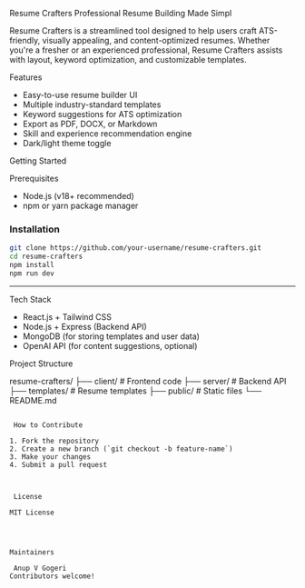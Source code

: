  Resume Crafters
Professional Resume Building Made Simpl

Resume Crafters is a streamlined tool designed to help users craft ATS-friendly, visually appealing, and content-optimized resumes. Whether you're a fresher or an experienced professional, Resume Crafters assists with layout, keyword optimization, and customizable templates.

Features

* Easy-to-use resume builder UI
* Multiple industry-standard templates
* Keyword suggestions for ATS optimization
* Export as PDF, DOCX, or Markdown
* Skill and experience recommendation engine
* Dark/light theme toggle


Getting Started

 Prerequisites

* Node.js (v18+ recommended)
* npm or yarn package manager

### Installation

```bash
git clone https://github.com/your-username/resume-crafters.git
cd resume-crafters
npm install
npm run dev
```

---

 Tech Stack

* React.js + Tailwind CSS
* Node.js + Express (Backend API)
* MongoDB (for storing templates and user data)
* OpenAI API (for content suggestions, optional)



 Project Structure

resume-crafters/
├── client/          # Frontend code
├── server/          # Backend API
├── templates/       # Resume templates
├── public/          # Static files
└── README.md
```

 How to Contribute

1. Fork the repository
2. Create a new branch (`git checkout -b feature-name`)
3. Make your changes
4. Submit a pull request



 License

MIT License




Maintainers

 Anup V Gogeri 
Contributors welcome!

